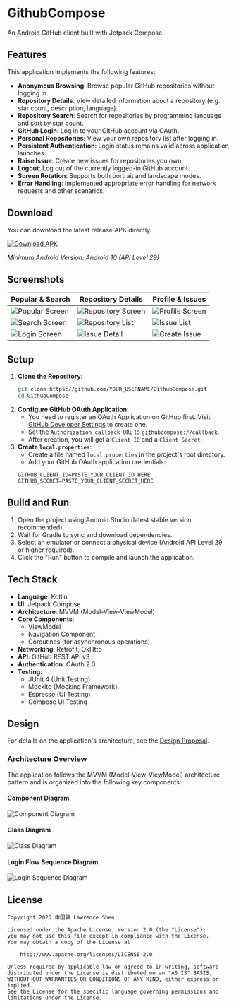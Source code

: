 # GithubCompose

An Android GitHub client built with Jetpack Compose.

## Features

This application implements the following features:

*   **Anonymous Browsing**: Browse popular GitHub repositories without logging in.
*   **Repository Details**: View detailed information about a repository (e.g., star count, description, language).
*   **Repository Search**: Search for repositories by programming language and sort by star count.
*   **GitHub Login**: Log in to your GitHub account via OAuth.
*   **Personal Repositories**: View your own repository list after logging in.
*   **Persistent Authentication**: Login status remains valid across application launches.
*   **Raise Issue**: Create new issues for repositories you own.
*   **Logout**: Log out of the currently logged-in GitHub account.
*   **Screen Rotation**: Supports both portrait and landscape modes.
*   **Error Handling**: Implemented appropriate error handling for network requests and other scenarios.

## Download

You can download the latest release APK directly:

[![Download APK](https://img.shields.io/badge/Download-APK-green.svg)](release/app-release.apk)

*Minimum Android Version: Android 10 (API Level 29)*

## Screenshots

| Popular & Search | Repository Details | Profile & Issues |
|-----------------|-------------------|------------------|
| ![Popular Screen](release/screenshots/popular-screen.png) | ![Repository Screen](release/screenshots/repo-screen.png) | ![Profile Screen](release/screenshots/profile-screen.png) |
| ![Search Screen](release/screenshots/search-screen.png) | ![Repository List](release/screenshots/repo-list-screen.png) | ![Issue List](release/screenshots/issue-list-screen.png) |
| ![Login Screen](release/screenshots/login-screen.png) | ![Issue Detail](release/screenshots/issue-detail-screen.png) | ![Create Issue](release/screenshots/create-issue-screen.png) |

## Setup

1.  **Clone the Repository**:
    ```bash
    git clone https://github.com/YOUR_USERNAME/GithubCompose.git
    cd GithubCompose
    ```
2.  **Configure GitHub OAuth Application**:
    *   You need to register an OAuth Application on GitHub first. Visit [GitHub Developer Settings](https://github.com/settings/apps) to create one.
    *   Set the `Authorization callback URL` to `githubcompose://callback`.
    *   After creation, you will get a `Client ID` and a `Client Secret`.
3.  **Create `local.properties`**:
    *   Create a file named `local.properties` in the project's root directory.
    *   Add your GitHub OAuth application credentials:
      ```properties
      GITHUB_CLIENT_ID=PASTE_YOUR_CLIENT_ID_HERE
      GITHUB_SECRET=PASTE_YOUR_CLIENT_SECRET_HERE
      ```

## Build and Run

1.  Open the project using Android Studio (latest stable version recommended).
2.  Wait for Gradle to sync and download dependencies.
3.  Select an emulator or connect a physical device (Android API Level 29 or higher required).
4.  Click the "Run" button to compile and launch the application.

## Tech Stack

*   **Language**: Kotlin
*   **UI**: Jetpack Compose
*   **Architecture**: MVVM (Model-View-ViewModel)
*   **Core Components**:
    *   ViewModel
    *   Navigation Component
    *   Coroutines (for asynchronous operations)
*   **Networking**: Retrofit, OkHttp
*   **API**: GitHub REST API v3
*   **Authentication**: OAuth 2.0
*   **Testing**:
    *   JUnit 4 (Unit Testing)
    *   Mockito (Mocking Framework)
    *   Espresso (UI Testing)
    *   Compose UI Testing

## Design

For details on the application's architecture, see the [Design Proposal](DESIGN.md).

### Architecture Overview

The application follows the MVVM (Model-View-ViewModel) architecture pattern and is organized into the following key components:

#### Component Diagram
![Component Diagram](resources/design/Component-Diagram.png)

#### Class Diagram
![Class Diagram](resources/design/Class-Diagram.png)

#### Login Flow Sequence Diagram
![Login Sequence Diagram](resources/design/Login-Sequence-Diagram.png)

## License

```
Copyright 2025 申国骏 Lawrence Shen

Licensed under the Apache License, Version 2.0 (the "License");
you may not use this file except in compliance with the License.
You may obtain a copy of the License at

    http://www.apache.org/licenses/LICENSE-2.0

Unless required by applicable law or agreed to in writing, software
distributed under the License is distributed on an "AS IS" BASIS,
WITHOUTHOUT WARRANTIES OR CONDITIONS OF ANY KIND, either express or implied.
See the License for the specific language governing permissions and
limitations under the License.
```
